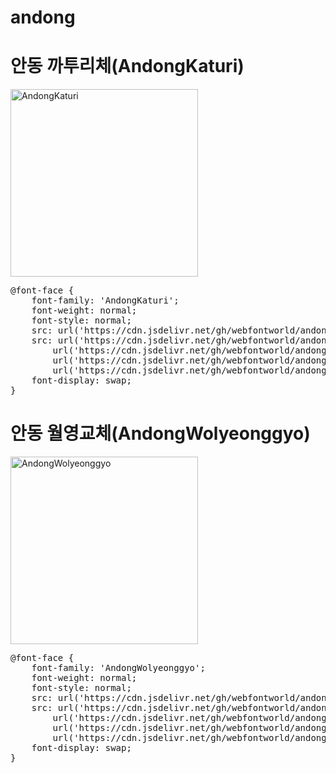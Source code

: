 # andong

# 안동 까투리체(AndongKaturi)

<a href="https://wess.tistory.com/246" target="_blank">
    <img src="https://webfontworld.github.io/andong/AndongKaturi.jpg" alt="AndongKaturi" style="width:300px">
</a>

<pre>
@font-face {
    font-family: 'AndongKaturi';
    font-weight: normal;
    font-style: normal;
    src: url('https://cdn.jsdelivr.net/gh/webfontworld/andong/AndongKaturi.eot');
    src: url('https://cdn.jsdelivr.net/gh/webfontworld/andong/AndongKaturi.eot?#iefix') format('embedded-opentype'),
        url('https://cdn.jsdelivr.net/gh/webfontworld/andong/AndongKaturi.woff2') format('woff2'),
        url('https://cdn.jsdelivr.net/gh/webfontworld/andong/AndongKaturi.woff') format('woff'),
        url('https://cdn.jsdelivr.net/gh/webfontworld/andong/AndongKaturi.ttf') format("truetype");
    font-display: swap;
}
</pre>

# 안동 월영교체(AndongWolyeonggyo)

<a href="https://wess.tistory.com/247" target="_blank">
    <img src="https://webfontworld.github.io/andong/AndongWolyeonggyo.jpg" alt="AndongWolyeonggyo" style="width:300px">
</a>
<pre>
@font-face {
    font-family: 'AndongWolyeonggyo';
    font-weight: normal;
    font-style: normal;
    src: url('https://cdn.jsdelivr.net/gh/webfontworld/andong/AndongWolyeonggyo.eot');
    src: url('https://cdn.jsdelivr.net/gh/webfontworld/andong/AndongWolyeonggyo.eot?#iefix') format('embedded-opentype'),
        url('https://cdn.jsdelivr.net/gh/webfontworld/andong/AndongWolyeonggyo.woff2') format('woff2'),
        url('https://cdn.jsdelivr.net/gh/webfontworld/andong/AndongWolyeonggyo.woff') format('woff'),
        url('https://cdn.jsdelivr.net/gh/webfontworld/andong/AndongWolyeonggyo.ttf') format("truetype");
    font-display: swap;
}
</pre>
